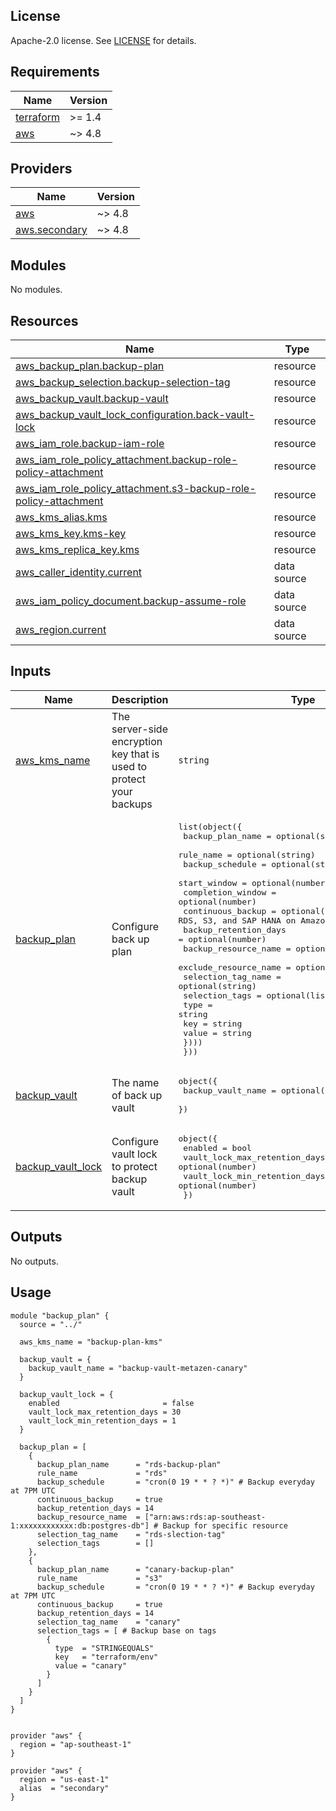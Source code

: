 ## License

Apache-2.0 license. See [LICENSE](LICENSE) for details.

<!-- BEGIN_TF_DOCS -->
## Requirements

| Name | Version |
|------|---------|
| <a name="requirement_terraform"></a> [terraform](#requirement\_terraform) | >= 1.4 |
| <a name="requirement_aws"></a> [aws](#requirement\_aws) | ~> 4.8 |

## Providers

| Name | Version |
|------|---------|
| <a name="provider_aws"></a> [aws](#provider\_aws) | ~> 4.8 |
| <a name="provider_aws.secondary"></a> [aws.secondary](#provider\_aws.secondary) | ~> 4.8 |

## Modules

No modules.

## Resources

| Name | Type |
|------|------|
| [aws_backup_plan.backup-plan](https://registry.terraform.io/providers/hashicorp/aws/latest/docs/resources/backup_plan) | resource |
| [aws_backup_selection.backup-selection-tag](https://registry.terraform.io/providers/hashicorp/aws/latest/docs/resources/backup_selection) | resource |
| [aws_backup_vault.backup-vault](https://registry.terraform.io/providers/hashicorp/aws/latest/docs/resources/backup_vault) | resource |
| [aws_backup_vault_lock_configuration.back-vault-lock](https://registry.terraform.io/providers/hashicorp/aws/latest/docs/resources/backup_vault_lock_configuration) | resource |
| [aws_iam_role.backup-iam-role](https://registry.terraform.io/providers/hashicorp/aws/latest/docs/resources/iam_role) | resource |
| [aws_iam_role_policy_attachment.backup-role-policy-attachment](https://registry.terraform.io/providers/hashicorp/aws/latest/docs/resources/iam_role_policy_attachment) | resource |
| [aws_iam_role_policy_attachment.s3-backup-role-policy-attachment](https://registry.terraform.io/providers/hashicorp/aws/latest/docs/resources/iam_role_policy_attachment) | resource |
| [aws_kms_alias.kms](https://registry.terraform.io/providers/hashicorp/aws/latest/docs/resources/kms_alias) | resource |
| [aws_kms_key.kms-key](https://registry.terraform.io/providers/hashicorp/aws/latest/docs/resources/kms_key) | resource |
| [aws_kms_replica_key.kms](https://registry.terraform.io/providers/hashicorp/aws/latest/docs/resources/kms_replica_key) | resource |
| [aws_caller_identity.current](https://registry.terraform.io/providers/hashicorp/aws/latest/docs/data-sources/caller_identity) | data source |
| [aws_iam_policy_document.backup-assume-role](https://registry.terraform.io/providers/hashicorp/aws/latest/docs/data-sources/iam_policy_document) | data source |
| [aws_region.current](https://registry.terraform.io/providers/hashicorp/aws/latest/docs/data-sources/region) | data source |

## Inputs

| Name | Description | Type | Default | Required |
|------|-------------|------|---------|:--------:|
| <a name="input_aws_kms_name"></a> [aws\_kms\_name](#input\_aws\_kms\_name) | The server-side encryption key that is used to protect your backups | `string` | `""` | no |
| <a name="input_backup_plan"></a> [backup\_plan](#input\_backup\_plan) | Configure back up plan | <pre>list(object({<br>    backup_plan_name      = optional(string)<br>    rule_name             = optional(string)<br>    backup_schedule       = optional(string)<br>    start_window          = optional(number)<br>    completion_window     = optional(number)<br>    continuous_backup     = optional(bool) # Available for RDS, S3, and SAP HANA on Amazon EC2 resources.<br>    backup_retention_days = optional(number)<br>    backup_resource_name  = optional(list(string))<br>    exclude_resource_name = optional(list(string))<br>    selection_tag_name    = optional(string)<br>    selection_tags = optional(list(object({<br>      type  = string<br>      key   = string<br>      value = string<br>    })))<br>  }))</pre> | <pre>[<br>  {}<br>]</pre> | no |
| <a name="input_backup_vault"></a> [backup\_vault](#input\_backup\_vault) | The name of back up vault | <pre>object({<br>    backup_vault_name = optional(string)<br>  })</pre> | `{}` | no |
| <a name="input_backup_vault_lock"></a> [backup\_vault\_lock](#input\_backup\_vault\_lock) | Configure vault lock to protect backup vault | <pre>object({<br>    enabled                       = bool<br>    vault_lock_max_retention_days = optional(number)<br>    vault_lock_min_retention_days = optional(number)<br>  })</pre> | <pre>{<br>  "enabled": false<br>}</pre> | no |

## Outputs

No outputs.
<!-- END_TF_DOCS -->

## Usage
```hcl
module "backup_plan" {
  source = "../"

  aws_kms_name = "backup-plan-kms"

  backup_vault = {
    backup_vault_name = "backup-vault-metazen-canary"
  }

  backup_vault_lock = {
    enabled                       = false
    vault_lock_max_retention_days = 30
    vault_lock_min_retention_days = 1
  }

  backup_plan = [
    {
      backup_plan_name      = "rds-backup-plan"
      rule_name             = "rds"
      backup_schedule       = "cron(0 19 * * ? *)" # Backup everyday at 7PM UTC
      continuous_backup     = true
      backup_retention_days = 14
      backup_resource_name  = ["arn:aws:rds:ap-southeast-1:xxxxxxxxxxxx:db:postgres-db"] # Backup for specific resource
      selection_tag_name    = "rds-slection-tag"
      selection_tags        = []
    },
    {
      backup_plan_name      = "canary-backup-plan"
      rule_name             = "s3"
      backup_schedule       = "cron(0 19 * * ? *)" # Backup everyday at 7PM UTC
      continuous_backup     = true
      backup_retention_days = 14
      selection_tag_name    = "canary"
      selection_tags = [ # Backup base on tags
        {
          type  = "STRINGEQUALS"
          key   = "terraform/env"
          value = "canary"
        }
      ]
    }
  ]
}


provider "aws" {
  region = "ap-southeast-1"
}

provider "aws" {
  region = "us-east-1"
  alias  = "secondary"
}
```
